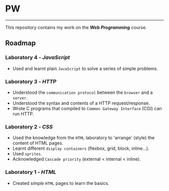 # PW
---

This repository contains my work on the **_Web Programming_** course.

## Roadmap

### Laboratory 4 - _JavaScript_
- Used and learnt plain `JavaScript` to solve a series of simple problems.

### Laboratory 3 - _HTTP_
- Understood the `communication protocol` between the `browser` and a `server`.
- Understood the syntax and contents of a HTTP request/response.
- Wrote C programs that compiled to `Common Gateway Interface` (CGI) can run HTTP.

### Laboratory 2 - _CSS_
- Used the knowledge from the `HTML` laboratory to 'arrange' (style) the content of HTML pages.
- Learnt different `display containers` (flexbox, grid, block, inline...).
- Used `sprites`.
- Acknowledged `Cascade priority` (external < internal < inline).

### Laboratory 1 - _HTML_
- Created _simple_ `HTML` pages to learn the basics.


